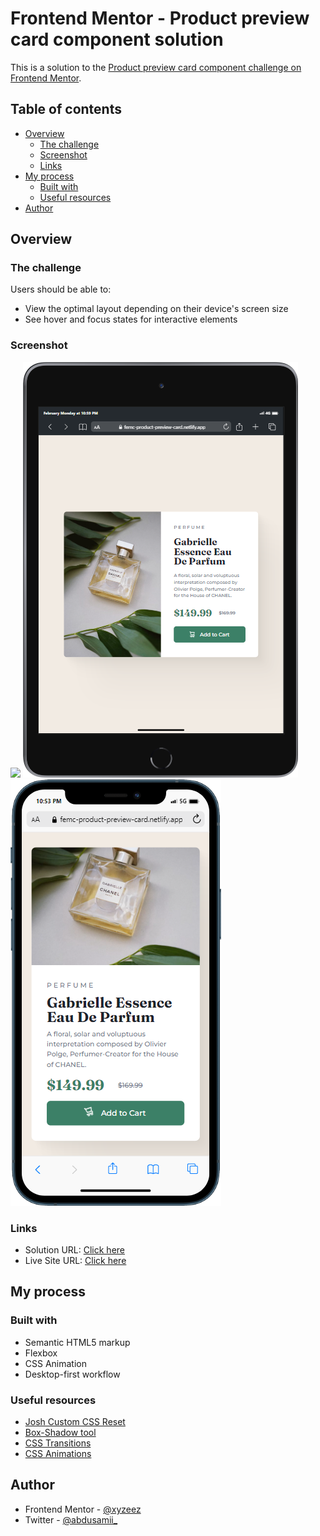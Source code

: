 # Frontend Mentor - Product preview card component solution

This is a solution to the [Product preview card component challenge on Frontend Mentor](https://www.frontendmentor.io/challenges/product-preview-card-component-GO7UmttRfa).

## Table of contents

- [Overview](#overview)
  - [The challenge](#the-challenge)
  - [Screenshot](#screenshot)
  - [Links](#links)
- [My process](#my-process)
  - [Built with](#built-with)
  - [Useful resources](#useful-resources)
- [Author](#author)

## Overview

### The challenge

Users should be able to:

- View the optimal layout depending on their device's screen size
- See hover and focus states for interactive elements

### Screenshot

![]([./images/screenshots/desktop.gif](https://github.com/xyzeez/Product-Preview-Card/blob/main/images/screenshots/desktop.gif))
![](./images/screenshots/tablet.png)
![](./images/screenshots/mobile.png)


### Links

- Solution URL: [Click here](https://www.frontendmentor.io/solutions/responsive-product-preview-card-zbpVz3FLMK)
- Live Site URL: [Click here](https://femc-product-preview-card.netlify.app/)

## My process

### Built with

- Semantic HTML5 markup
- Flexbox
- CSS Animation
- Desktop-first workflow

### Useful resources

- [Josh Custom CSS Reset](https://www.joshwcomeau.com/css/custom-css-reset/)
- [Box-Shadow tool](https://shadows.brumm.af/)
- [CSS Transitions](https://www.w3schools.com/css/css3_transitions.asp)
- [CSS Animations](https://www.w3schools.com/css/css3_animations.asp)

## Author

- Frontend Mentor - [@xyzeez](https://www.frontendmentor.io/profile/xyzeez)
- Twitter - [@abdusamii_](https://twitter.com/abdusamii_)
